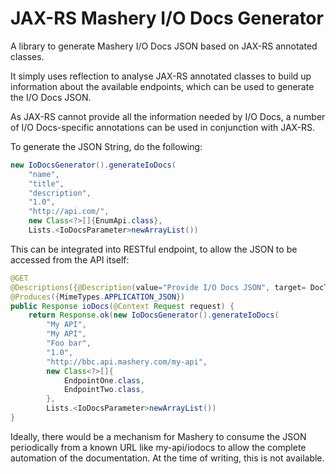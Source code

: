 # JAX-RS Mashery I/O Docs Generator

A library to generate Mashery I/O Docs JSON based on JAX-RS annotated classes.

It simply uses reflection to analyse JAX-RS annotated classes to build up information about the available endpoints, which can be used to generate the I/O Docs JSON.

As JAX-RS cannot provide all the information needed by I/O Docs, a number of I/O Docs-specific annotations can be used in conjunction with JAX-RS.

To generate the JSON String, do the following:

```java 
new IoDocsGenerator().generateIoDocs(
	"name",   
	"title", 
	"description", 
	"1.0", 
	"http://api.com/", 
	new Class<?>[]{EnumApi.class},
	Lists.<IoDocsParameter>newArrayList())
```

This can be integrated into RESTful endpoint, to allow the JSON to be accessed from the API itself:

```java
@GET
@Descriptions({@Description(value="Provide I/O Docs JSON", target= DocTarget.METHOD)})
@Produces({MimeTypes.APPLICATION_JSON})
public Response ioDocs(@Context Request request) {
	return Response.ok(new IoDocsGenerator().generateIoDocs(
		"My API", 
		"My API", 
		"Foo bar", 
		"1.0", 
		"http://bbc.api.mashery.com/my-api", 
		new Class<?>[]{
			EndpointOne.class,
			EndpointTwo.class,
		},
		Lists.<IoDocsParameter>newArrayList())
}
```

Ideally, there would be a mechanism for Mashery to consume the JSON periodically from a known URL like my-api/iodocs to allow the complete automation of the documentation. At the time of writing, this is not available.
